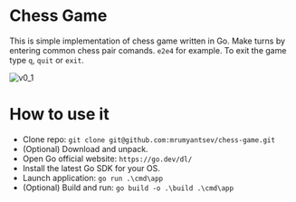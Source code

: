 # Chess Game

This is simple implementation of chess game written in Go. Make turns by entering common chess pair comands. `e2e4` for example. To exit the game type `q`, `quit` or `exit`.

![v0_1](https://github.com/mrumyantsev/chess-game/assets/36193247/7689ae53-aab2-4292-8520-b8394e4dbf16)

# How to use it

- Clone repo:
`git clone git@github.com:mrumyantsev/chess-game.git`
- (Optional) Download and unpack.
- Open Go official website:
`https://go.dev/dl/`
- Install the latest Go SDK for your OS.
- Launch application:
`go run .\cmd\app`
- (Optional) Build and run:
`go build -o .\build .\cmd\app`
